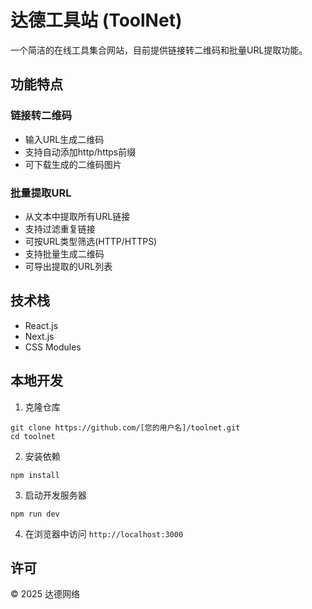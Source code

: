 # 达德工具站 (ToolNet)

一个简洁的在线工具集合网站，目前提供链接转二维码和批量URL提取功能。

## 功能特点

### 链接转二维码
- 输入URL生成二维码
- 支持自动添加http/https前缀
- 可下载生成的二维码图片

### 批量提取URL
- 从文本中提取所有URL链接
- 支持过滤重复链接
- 可按URL类型筛选(HTTP/HTTPS)
- 支持批量生成二维码
- 可导出提取的URL列表

## 技术栈
- React.js
- Next.js
- CSS Modules

## 本地开发

1. 克隆仓库
```
git clone https://github.com/[您的用户名]/toolnet.git
cd toolnet
```

2. 安装依赖
```
npm install
```

3. 启动开发服务器
```
npm run dev
```

4. 在浏览器中访问 `http://localhost:3000`

## 许可
© 2025 达德网络 